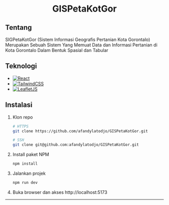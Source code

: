<div align="center">
    <h1>GISPetaKotGor</h1>
</div>

## Tentang
<p>SIGPetaKotGor (Sistem Informasi Geografis Pertanian Kota Gorontalo) Merupakan Sebuah Sistem Yang Memuat Data dan Informasi Pertanian di Kota Gorontalo Dalam Bentuk Spasial dan Tabular
</p>


## Teknologi
- [![React][React.js]][React-url]
- [![TailwindCSS][TailwindCSS]][TailwindCSS-url]
- [![LeafletJS][LeafletJS]][LeafletJS-url]

## Instalasi
1. Klon repo
    ```sh
    # HTTPS
    git clone https://github.com/afandylatodjo/GISPetaKotGor.git

    # SSH
    git clone git@github.com:afandylatodjo/GISPetaKotGor.git
    ```
2. Install paket NPM
    ```sh
    npm install
    ```
3. Jalankan projek
    ```sh
    npm run dev
    ```
4. Buka browser dan akses http://localhost:5173

------
[React.js]: https://img.shields.io/badge/React-20232A?style=for-the-badge&logo=react&logoColor=61DAFB
[React-url]: https://reactjs.org/
[TailwindCSS]: https://img.shields.io/badge/TailwindCSS-38B2AC?style=for-the-badge&logo=tailwind-css&logoColor=white
[TailwindCSS-url]: https://tailwindcss.com/
[LeafletJS]: https://img.shields.io/badge/Leaflet-199900?style=for-the-badge&logo=leaflet&logoColor=white
[LeafletJS-url]: https://leafletjs.com/
